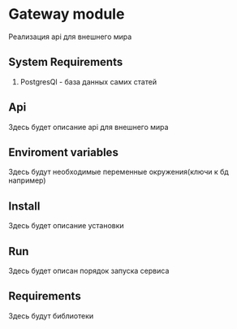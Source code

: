 # Gateway module
Реализация api для внешнего мира

## System Requirements
1. PostgresQl - база данных самих статей

## Api
Здесь будет описание api для внешнего мира

## Enviroment variables
Здесь будут необходимые переменные окружения(ключи к бд например)

## Install
Здесь будет описание установки

## Run
Здесь будет описан порядок запуска сервиса

## Requirements
Здесь будут библиотеки


